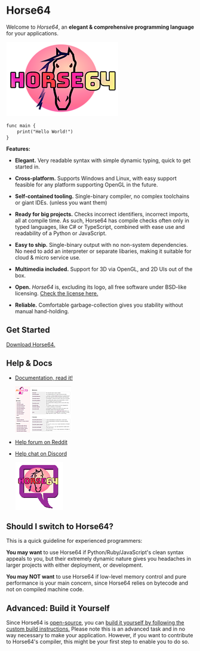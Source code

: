 
Horse64
=======

Welcome to *Horse64*, an **elegant & comprehensive programming
language** for your applications.

[![logo](misc/logo-readme.png)](https://horse64.org)

```
func main {
    print("Hello World!")
}
```

**Features:**

- **Elegant.** Very readable syntax with simple dynamic typing,
  quick to get started in.

- **Cross-platform.** Supports Windows and Linux, with easy support
  feasible for any platform supporting OpenGL in the future.

- **Self-contained tooling.** Single-binary compiler, no complex
  toolchains or giant IDEs. (unless you want them)

- **Ready for big projects.** Checks incorrect identifiers,
  incorrect imports, all at compile time.
  As such, Horse64 has compile checks often only in
  typed languages, like C# or TypeScript,
  combined with ease use and readability of a Python or
  JavaScript.

- **Easy to ship.** Single-binary output with no non-system dependencies.
  No need to add an interpreter or separate libaries, making it
  suitable for cloud & micro service use.

- **Multimedia included.** Support for 3D via OpenGL, and
  2D UIs out of the box.

- **Open.** *Horse64* is, excluding its logo, all free software
  under BSD-like licensing. [Check the license here.](LICENSE.md)

- **Reliable.** Comfortable garbage-collection gives you
  stability without manual hand-holding.


Get Started
-----------

[Download Horse64.](https://horse64.org/download)


Help & Docs
-----------

* [Documentation, read it!](https://horse64.org/docs)

  [![docs screenshot](misc/README_image_docs.png)](
    https://horse64.org/docs
  )

* [Help forum on Reddit](https://reddit.com/r/Horse64)

* [Help chat on Discord](https://discord.gg/pevKEKY)

  [![chat icon](misc/logo_README_chat.png)](https://discord.gg/pevKEKY)


Should I switch to Horse64?
---------------------------

This is a quick guideline for experienced programmers:

**You may want** to use Horse64 if Python/Ruby/JavaScript's clean
syntax appeals to you, but their extremely dynamic nature gives you
headaches in larger projects with either deployment, or development.

**You may NOT want** to use Horse64 if low-level memory control and
pure performance is your main concern, since Horse64 relies on bytecode
and not on compiled machine code.


Advanced: Build it Yourself
---------------------------

Since Horse64 is [open-source](LICENSE.md), you can
[build it yourself by following the custom build instructions.](
https://horse64.org/INVALID-LINK-FIXME)
Please note this is an advanced task and in no way necessary to
make your application.
However, if you want to contribute to Horse64's compiler,
this might be your first step to enable you to do so.

